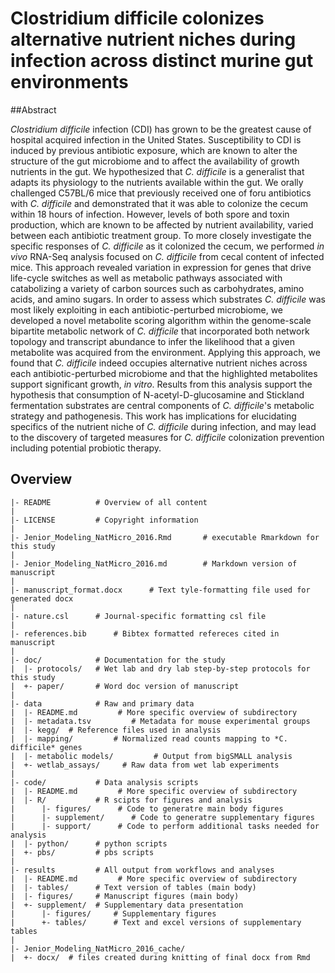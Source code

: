 Clostridium difficile colonizes alternative nutrient niches during infection across distinct murine gut environments
=======

##Abstract

*Clostridium difficile* infection (CDI) has grown to be the greatest cause of hospital acquired infection in the United States. Susceptibility to CDI is induced by previous antibiotic exposure, which are known to alter the structure of the gut microbiome and to affect the availability of growth nutrients in the gut. We hypothesized that *C. difficile* is a generalist that adapts its physiology to the nutrients available within the gut. We orally challenged C57BL/6 mice that previously received one of foru antibiotics with *C. difficile* and demonstrated that it was able to colonize the cecum within 18 hours of infection. However, levels of both spore and toxin production, which are known to be affected by nutrient availability, varied between each antibiotic treatment group. To more closely investigate the specific responses of *C. difficile* as it colonized the cecum, we performed *in vivo* RNA-Seq analysis focused on *C. difficile* from cecal content of infected mice. This approach revealed variation in expression for genes that drive life-cycle switches as well as metabolic pathways associated with catabolizing a variety of carbon sources such as carbohydrates, amino acids, and amino sugars. In order to assess which substrates *C. difficile* was most likely exploiting in each antibiotic-perturbed microbiome, we developed a novel metabolite scoring algorithm within the genome-scale bipartite metabolic network of *C. difficile* that incorporated both network topology and transcript abundance to infer the likelihood that a given metabolite was acquired from the environment. Applying this approach, we found that *C. difficile* indeed occupies alternative nutrient niches across each antibiotic-perturbed microbiome and that the highlighted metabolites support significant growth, *in vitro*. Results from this analysis support the hypothesis that consumption of N-acetyl-D-glucosamine and Stickland fermentation substrates are central components of *C. difficile*'s metabolic strategy and pathogenesis. This work has implications for elucidating specifics of the nutrient niche of *C. difficile* during infection, and may lead to the discovery of targeted measures for *C. difficile* colonization prevention including potential probiotic therapy.

Overview
--------
    |- README          # Overview of all content
    |
    |- LICENSE         # Copyright information
    |
    |- Jenior_Modeling_NatMicro_2016.Rmd 	   # executable Rmarkdown for this study
    |
    |- Jenior_Modeling_NatMicro_2016.md 	   # Markdown version of manuscript
    |
    |- manuscript_format.docx 	   # Text tyle-formatting file used for generated docx
    |
    |- nature.csl 	   # Journal-specific formatting csl file
    |
    |- references.bib 	   # Bibtex formatted refereces cited in manuscript
    |
    |- doc/            # Documentation for the study
    |  |- protocols/   # Wet lab and dry lab step-by-step protocols for this study
    |  +- paper/       # Word doc version of manuscript
    |
    |- data            # Raw and primary data
    |  |- README.md         # More specific overview of subdirectory
    |  |- metadata.tsv         # Metadata for mouse experimental groups
    |  |- kegg/  # Reference files used in analysis
    |  |- mapping/         # Normalized read counts mapping to *C. difficile* genes
    |  |- metabolic models/         # Output from bigSMALL analysis
    |  +- wetlab_assays/     # Raw data from wet lab experiments
    |
    |- code/           # Data analysis scripts
    |  |- README.md         # More specific overview of subdirectory
    |  |- R/           # R scipts for figures and analysis
    |      |- figures/      # Code to generatre main body figures
    |      |- supplement/      # Code to generatre supplementary figures
    |      |- support/      # Code to perform additional tasks needed for analysis
    |  |- python/      # python scripts
    |  +- pbs/         # pbs scripts
    |
    |- results         # All output from workflows and analyses
    |  |- README.md         # More specific overview of subdirectory
    |  |- tables/      # Text version of tables (main body)
    |  |- figures/     # Manuscript figures (main body)
    |  +- supplement/  # Supplementary data presentation
    |      |- figures/     # Supplementary figures
    |      +- tables/      # Text and excel versions of supplementary tables
    |
    |- Jenior_Modeling_NatMicro_2016_cache/
    |  +- docx/  # files created during knitting of final docx from Rmd
